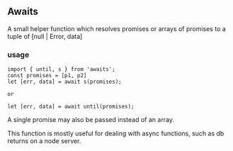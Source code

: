 ## Awaits

A small helper function which resolves promises or arrays of promises to a tuple of [null | Error, data]

### usage

	import { until, s } from 'awaits';
	const promises = [p1, p2]
	let [err, data] = await s(promises);

	or

	let [err, data] = await until(promises);


A single promise may also be passed instead of an array. 

This function is mostly useful for dealing with async functions, such as db returns on a node server.